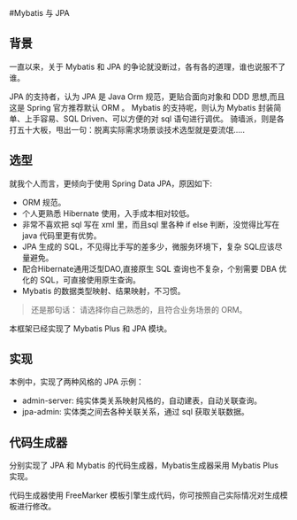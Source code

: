 #Mybatis 与 JPA

## 背景
一直以来，关于 Mybatis 和 JPA 的争论就没断过，各有各的道理，谁也说服不了谁。

JPA 的支持者，认为 JPA 是 Java Orm 规范，更贴合面向对象和 DDD 思想,而且这是 Spring 官方推荐默认 ORM 。
Mybatis 的支持呢，则认为 Mybatis 封装简单、上手容易、SQL Driven、可以方便的对 sql 语句进行调优。
骑墙派，则是各打五十大板，甩出一句：脱离实际需求场景谈技术选型就是耍流氓.....

## 选型
就我个人而言，更倾向于使用 Spring Data JPA，原因如下:

* ORM 规范。
* 个人更熟悉 Hibernate 使用，入手成本相对较低。
* 非常不喜欢把 sql 写在 xml 里，而且sql 里各种 if else 判断，没觉得比写在 java 代码里更有优势。
* JPA 生成的 SQL，不见得比手写的差多少，微服务环境下，复杂 SQL应该尽量避免。
* 配合Hibernate通用泛型DAO,直接原生 SQL 查询也不复杂，个别需要 DBA 优化的 SQL，可直接使用原生查询。
* Mybatis 的数据类型映射、结果映射，不习惯。


> 还是那句话：
请选择你自己熟悉的，且符合业务场景的 ORM。


本框架已经实现了 Mybatis Plus 和 JPA 模块。

## 实现
本例中，实现了两种风格的 JPA 示例：
- admin-server: 纯实体类关系映射风格的，自动建表，自动关联查询。
- jpa-admin: 实体类之间去各种关联关系，通过 sql 获取关联数据。

## 代码生成器
分别实现了 JPA 和 Mybatis 的代码生成器，Mybatis生成器采用 Mybatis Plus 实现。

代码生成器使用 FreeMarker 模板引擎生成代码，你可按照自己实际情况对生成模板进行修改。